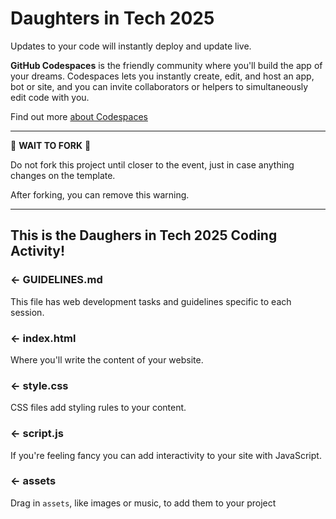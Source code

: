 Daughters in Tech 2025
======================

Updates to your code will instantly deploy and update live.

**GitHub Codespaces** is the friendly community where you'll build the app of your dreams. Codespaces lets you instantly create, edit, and host an app, bot or site, and you can invite collaborators or helpers to simultaneously edit code with you.

Find out more [about Codespaces](https://github.com/features/codespaces)

---
🛑 **WAIT TO FORK** 🛑

Do not fork this project until closer to the event, just in case anything changes on the template.

After forking, you can remove this warning.

---

This is the Daughers in Tech 2025 Coding Activity!
------------


### ← GUIDELINES.md

This file has web development tasks and guidelines specific to each session.

### ← index.html

Where you'll write the content of your website. 

### ← style.css

CSS files add styling rules to your content.

### ← script.js

If you're feeling fancy you can add interactivity to your site with JavaScript.

### ← assets

Drag in `assets`, like images or music, to add them to your project

